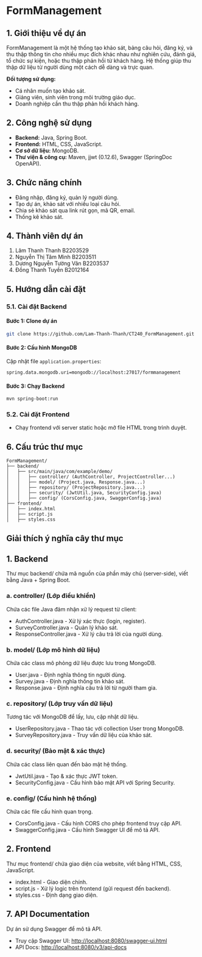 # FormManagement

## 1. Giới thiệu về dự án

FormManagement là một hệ thống tạo khảo sát, bảng câu hỏi, đăng ký, và thu thập thông tin cho nhiều mục đích khác nhau như nghiên cứu, đánh giá, tổ chức sự kiện, hoặc thu thập phản hồi từ khách hàng. Hệ thống giúp thu thập dữ liệu từ người dùng một cách dễ dàng và trực quan.

**Đối tượng sử dụng:**

- Cá nhân muốn tạo khảo sát.
- Giảng viên, sinh viên trong môi trường giáo dục.
- Doanh nghiệp cần thu thập phản hồi khách hàng.

## 2. Công nghệ sử dụng

- **Backend:** Java, Spring Boot.
- **Frontend:** HTML, CSS, JavaScript.
- **Cơ sở dữ liệu:** MongoDB.
- **Thư viện & công cụ:** Maven, jjwt (0.12.6), Swagger (SpringDoc OpenAPI).

## 3. Chức năng chính

- Đăng nhập, đăng ký, quản lý người dùng.
- Tạo dự án, khảo sát với nhiều loại câu hỏi.
- Chia sẻ khảo sát qua link rút gọn, mã QR, email.
- Thống kê khảo sát.

## 4. Thành viên dự án

1. Lâm Thanh Thanh B2203529
2. Nguyễn Thị Tâm Minh B2203511
3. Dương Nguyễn Tường Vân B2203537
4. Đồng Thanh Tuyền B2012164

## 5. Hướng dẫn cài đặt

### 5.1. Cài đặt Backend

#### Bước 1: Clone dự án

```bash
git clone https://github.com/Lam-Thanh-Thanh/CT240_FormManagement.git
```

#### Bước 2: Cấu hình MongoDB

Cập nhật file `application.properties`:

```properties
spring.data.mongodb.uri=mongodb://localhost:27017/formmanagement
```

#### Bước 3: Chạy Backend

```bash
mvn spring-boot:run
```

### 5.2. Cài đặt Frontend

- Chạy frontend với server static hoặc mở file HTML trong trình duyệt.

## 6. Cấu trúc thư mục

```
FormManagement/
├── backend/
│   ├── src/main/java/com/example/demo/
│   │   ├── controller/ (AuthController, ProjectController...)
│   │   ├── model/ (Project.java, Response.java...)
│   │   ├── repository/ (ProjectRepository.java...)
│   │   ├── security/ (JwtUtil.java, SecurityConfig.java)
│   │   ├── config/ (CorsConfig.java, SwaggerConfig.java)
├── frontend/
│   ├── index.html
│   ├── script.js
│   ├── styles.css
```
## Giải thích ý nghĩa cây thư mục
## 1. Backend
Thư mục backend/ chứa mã nguồn của phần máy chủ (server-side), viết bằng Java + Spring Boot.

### a. controller/ (Lớp điều khiển)
Chứa các file Java đảm nhận xử lý request từ client:
- AuthController.java - Xử lý xác thực (login, register).
- SurveyController.java - Quản lý khảo sát.
- ResponseController.java - Xử lý câu trả lời của người dùng.
### b. model/ (Lớp mô hình dữ liệu)
Chứa các class mô phỏng dữ liệu được lưu trong MongoDB.
- User.java - Định nghĩa thông tin người dùng.
- Survey.java - Định nghĩa thông tin khảo sát.
- Response.java - Định nghĩa câu trả lời từ người tham gia.
### c. repository/ (Lớp truy vấn dữ liệu)
Tương tác với MongoDB để lấy, lưu, cập nhật dữ liệu.
- UserRepository.java - Thao tác với collection User trong MongoDB.
- SurveyRepository.java - Truy vấn dữ liệu của khảo sát.
### d. security/ (Bảo mật & xác thực)
Chứa các class liên quan đến bảo mật hệ thống.
- JwtUtil.java - Tạo & xác thực JWT token.
- SecurityConfig.java - Cấu hình bảo mật API với Spring Security.
### e. config/ (Cấu hình hệ thống)
Chứa các file cấu hình quan trọng.
- CorsConfig.java - Cấu hình CORS cho phép frontend truy cập API.
- SwaggerConfig.java - Cấu hình Swagger UI để mô tả API.


## 2. Frontend
Thư mục frontend/ chứa giao diện của website, viết bằng HTML, CSS, JavaScript.

- index.html - Giao diện chính.
- script.js - Xử lý logic trên frontend (gửi request đến backend).
- styles.css - Định dạng giao diện.
## 7. API Documentation

Dự án sử dụng Swagger để mô tả API.

- Truy cập Swagger UI: [http://localhost:8080/swagger-ui.html](http://localhost:8080/swagger-ui.html)
- API Docs: [http://localhost:8080/v3/api-docs](http://localhost:8080/v3/api-docs)